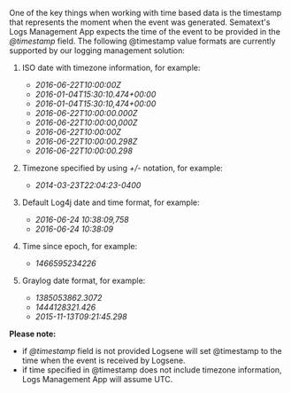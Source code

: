 
One of the key things when working with time based data is the timestamp
that represents the moment when the event was generated. Sematext's Logs Management App expects
the time of the event to be provided in the *@timestamp* field. The
following @timestamp value formats are currently supported by our logging management solution:

1.   ISO date with timezone information, for example:
      - *2016-06-22T10:00:00Z*
      - *2016-01-04T15:30:10.474+00:00*
      - *2016-01-04T15:30:10,474+00:00*
      - *2016-06-22T10:00:00.000Z*
      - *2016-06-22T10:00:00,000Z*
      - *2016-06-22T10:00:00Z*
      - *2016-06-22T10:00:00.298Z*
      - *2016-06-22T10:00:00.298*

2. Timezone specified by using *+/-* notation, for example:
      - *2014-03-23T22:04:23-0400*

3. Default Log4j date and time format, for example:
      - *2016-06-24 10:38:09,758*
      - *2016-06-24 10:38:09*

4. Time since epoch, for example:
      - *1466595234226*

5. Graylog date format, for example:
      - *1385053862.3072*
      - *1444128321.426*
      - *2015-11-13T09:21:45.298*

**Please note:**

  - if *@timestamp* field is not provided Logsene will set @timestamp
    to the time when the event is received by Logsene.
  - if time specified in @timestamp does not include timezone
    information, Logs Management App will assume UTC.

